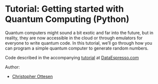 # Tutorial: Getting started with Quantum Computing (Python)

Quantum computers might sound a bit exotic and far into the future, but in reality, they are now accessible in the cloud or through emulators for everyone to write quantum code. In this tutorial, we’ll go through how you can program a simple quantum computer to generate random numbers.

Code described in the accompanying [tutorial](http://dataespresso.com/en/2018/07/22/Tutorial-Generating-random-numbers-with-a-quantum-computer-Python/) at [DataEspresso.com](http://dataespresso.com/en/2018/07/22/Tutorial-Generating-random-numbers-with-a-quantum-computer-Python/)

Author:
* [Christopher Ottesen](http://dataespresso.com/Christopher-Ottesen/index.html)